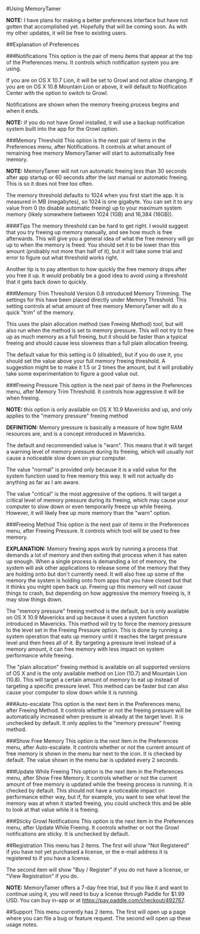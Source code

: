 #Using MemoryTamer

**NOTE:** I have plans for making a better preferences interface but have not gotten that accomplished yet.  Hopefully that will be coming soon.  As with my other updates, it will be free to existing users.

##Explanation of Preferences

###Notifications
This option is the pair of menu items that appear at the top of the Preferences menu.  It controls which notification system you are using.

If you are on OS X 10.7 Lion, it will be set to Growl and not allow changing.  If you are on OS X 10.8 Mountain Lion or above, it will default to Notification Center with the option to switch to Growl.

Notifications are shown when the memory freeing process begins and when it ends.

**NOTE:** if you do not have Growl installed, it will use a backup notification system built into the app for the Growl option.

###Memory Threshold
This option is the next pair of items in the Preferences menu, after Notifications.  It controls at what amount of remaining free memory MemoryTamer will start to automatically free memory.

**NOTE:** MemoryTamer will not run automatic freeing less than 30 seconds after app startup or 60 seconds after the last manual or automatic freeing.  This is so it does not free too often.

The memory threshold defaults to 1024 when you first start the app.  It is measured in MB (megabytes), so 1024 is one gigabyte.  You can set it to any value from 0 (to disable automatic freeing) up to your maximum system memory (likely somewhere between 1024 (1GB) and 16,384 (16GB)).

####Tips
The memory threshold can be hard to get right.  I would suggest that you try freeing up memory manually, and see how much is free afterwards.  This will give you a general idea of what the free memory will go up to when the memory is freed.  You should set it to be lower than this amount (probably not more than half of it), but it will take some trial and error to figure out what threshold works right.

Another tip is to pay attention to how quickly the free memory drops after you free it up.  It would probably be a good idea to avoid using a threshold that it gets back down to quickly.

###Memory Trim Threshold
Version 0.8 introduced Memory Trimming.  The settings for this have been placed directly under Memory Threshold.  This setting controls at what amount of free memory MemoryTamer will do a quick "trim" of the memory.

This uses the plain allocation method (see Freeing Method) tool, but will also run when the method is set to memory pressure.  This will not try to free up as much memory as a full freeing, but it should be faster than a typical freeing and should cause less slowness than a full plain allocation freeing.

The default value for this setting is 0 (disabled), but if you do use it, you should set the value above your full memory freeing threshold.  A suggestion might be to make it 1.5 or 2 times the amount, but it will probably take some experimentation to figure a good value out.

###Freeing Pressure
This option is the next pair of items in the Preferences menu, after Memory Trim Threshold.  It controls how aggressive it will be when freeing.

**NOTE:** this option is only available on OS X 10.9 Mavericks and up, and only applies to the "memory pressure" freeing method

**DEFINITION:** Memory pressure is basically a measure of how tight RAM resources are, and is a concept introduced in Mavericks.

The default and recommended value is "warn".  This means that it will target a warning level of memory pressure during its freeing, which will usually not cause a noticeable slow down on your computer.

The value "normal" is provided only because it is a valid value for the system function used to free memory this way.  It will not actually do anything as far as I am aware.

The value "critical" is the most aggressive of the options.  It will target a critical level of memory pressure during its freeing, which may cause your computer to slow down or even temporarily freeze up while freeing.  However, it will likely free up more memory than the "warn" option.

###Freeing Method
This option is the next pair of items in the Preferences menu, after Freeing Pressure.  It controls which tool will be used to free memory.

**EXPLANATION:** Memory freeing apps work by running a process that demands a lot of memory and then exiting that process when it has eaten up enough.  When a single process is demanding a lot of memory, the system will ask other applications to release some of the memory that they are holding onto but don't currently need.  It will also free up some of the memory the system is holding onto from apps that you have closed but that it thinks you might open back up.  Freeing up this memory will not cause things to crash, but depending on how aggressive the memory freeing is, it may slow things down.

The "memory pressure" freeing method is the default, but is only available on OS X 10.9 Mavericks and up because it uses a system function introduced in Mavericks.  This method will try to force the memory pressure to the level set in the Freeing Pressure option.  This is done by running a system operation that eats up memory until it reaches the target pressure level and then frees all of it.  By targeting a pressure level instead of a memory amount, it can free memory with less impact on system performance while freeing.

The "plain allocation" freeing method is available on all supported versions of OS X and is the only available method on Lion (10.7) and Mountain Lion (10.8).  This will target a certain amount of memory to eat up instead of targeting a specific pressure level.  This method can be faster but can also cause your computer to slow down while it is running.

###Auto-escalate
This option is the next item in the Preferences menu, after Freeing Method.  It controls whether or not the freeing pressure will be automatically increased when pressure is already at the target level. It is unchecked by default. It only applies to the "memory pressure" freeing method.

###Show Free Memory
This option is the next item in the Preferences menu, after Auto-escalate.  It controls whether or not the current amount of free memory is shown in the menu bar next to the icon.  It is checked by default.  The value shown in the menu bar is updated every 2 seconds.

###Update While Freeing
This option is the next item in the Preferences menu, after Show Free Memory.  It controls whether or not the current amount of free memory is updated while the freeing process is running.  It is checked by default.  This should not have a noticeable impact on performance either way, but if, for example, you want to see what level the memory was at when it started freeing, you could uncheck this and be able to look at that value while it is freeing.

###Sticky Growl Notifications
This option is the next item in the Preferences menu, after Update While Freeing.  It controls whether or not the Growl notifications are sticky.  It is unchecked by default.

##Registration
This menu has 2 items.  The first will show "Not Registered" if you have not yet purchased a license, or the e-mail address it is registered to if you have a license.

The second item will show "Buy / Register" if you do not have a license, or "View Registration" if you do.

**NOTE:** MemoryTamer offers a 7-day free trial, but if you like it and want to continue using it, you will need to buy a license through Paddle for $1.99 USD.  You can buy in-app or at <https://pay.paddle.com/checkout/492767>.

##Support
This menu currently has 2 items.  The first will open up a page where you can file a bug or feature request.  The second will open up these usage notes.